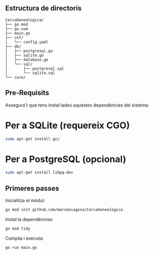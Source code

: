 


## Estructura de directoris

```plaintext
CercaGenealogica/
├── go.mod
├── go.sum
├── main.go
├── cnf/
│   └── config.yaml
├── db/
│   ├── postgresql.go
│   ├── sqlite.go
│   ├── database.go
│   └── sql/
│       ├── postgresql.sql
│       └── sqlite.sql
└── core/
```


## Pre-Requisits
Assegura't que tens instal·lades aquestes dependències del sistema:


# Per a SQLite (requereix CGO)
```bash
sudo apt-get install gcc
```

# Per a PostgreSQL (opcional)
```bash
sudo apt-get install libpq-dev
```

## Primeres passes

Inicialitza el mòdul:
```bash
go mod init github.com/marcmoiagese/CercaGenealogica
```

Instal·la dependències:
```bash
go mod tidy
```

Compila i executa:
```bash
go run main.go
```

